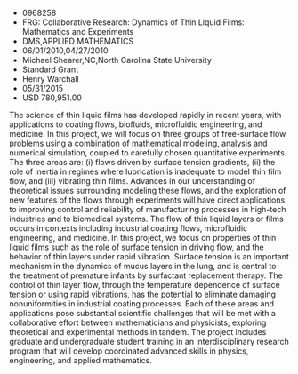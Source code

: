 
* 0968258
* FRG: Collaborative Research: Dynamics of Thin Liquid Films: Mathematics and Experiments
* DMS,APPLIED MATHEMATICS
* 06/01/2010,04/27/2010
* Michael Shearer,NC,North Carolina State University
* Standard Grant
* Henry Warchall
* 05/31/2015
* USD 780,951.00

The science of thin liquid films has developed rapidly in recent years, with
applications to coating flows, biofluids, microfluidic engineering, and
medicine. In this project, we will focus on three groups of free-surface flow
problems using a combination of mathematical modeling, analysis and numerical
simulation, coupled to carefully chosen quantitative experiments. The three
areas are: (i) flows driven by surface tension gradients, (ii) the role of
inertia in regimes where lubrication is inadequate to model thin film flow, and
(iii) vibrating thin films. Advances in our understanding of theoretical issues
surrounding modeling these flows, and the exploration of new features of the
flows through experiments will have direct applications to improving control and
reliability of manufacturing processes in high-tech industries and to biomedical
systems. The flow of thin liquid layers or films occurs in contexts including
industrial coating flows, microfluidic engineering, and medicine. In this
project, we focus on properties of thin liquid films such as the role of surface
tension in driving flow, and the behavior of thin layers under rapid vibration.
Surface tension is an important mechanism in the dynamics of mucus layers in the
lung, and is central to the treatment of premature infants by surfactant
replacement therapy. The control of thin layer flow, through the temperature
dependence of surface tension or using rapid vibrations, has the potential to
eliminate damaging nonuniformities in industrial coating processes. Each of
these areas and applications pose substantial scientific challenges that will be
met with a collaborative effort between mathematicians and physicists, exploring
theoretical and experimental methods in tandem. The project includes graduate
and undergraduate student training in an interdisciplinary research program that
will develop coordinated advanced skills in physics, engineering, and applied
mathematics.
